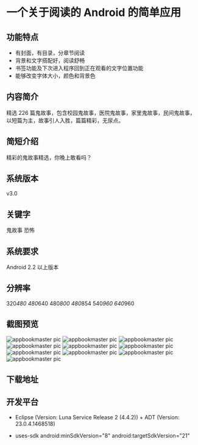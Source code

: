 # 一个关于阅读的 Android 的简单应用

## 功能特点

- 有封面，有目录，分章节阅读
- 背景和文字搭配好，阅读舒畅
- 书签功能及下次进入程序回到正在观看的文字位置功能
- 能够改变字体大小，颜色和背景色

## 内容简介 
精选 226 篇鬼故事，包含校园鬼故事，医院鬼故事，家里鬼故事，民间鬼故事，以短篇为主，故事引人入胜，篇篇精彩，无尿点。

## 简短介绍
精彩的鬼故事精选，你晚上敢看吗？

## 系统版本
v3.0

## 关键字
鬼故事 恐怖

## 系统要求 
Android 2.2 以上版本

## 分辨率 
320*480 480*640 480*800 480*854 540*960 640*960

## 截图预览
![appbookmaster pic](http://7xt8a6.com1.z0.glb.clouddn.com/appbookmaster/1.jpg)
![appbookmaster pic](http://7xt8a6.com1.z0.glb.clouddn.com/appbookmaster/1.png)
![appbookmaster pic](http://7xt8a6.com1.z0.glb.clouddn.com/appbookmaster/2.png)
![appbookmaster pic](http://7xt8a6.com1.z0.glb.clouddn.com/appbookmaster/3.png)
![appbookmaster pic](http://7xt8a6.com1.z0.glb.clouddn.com/appbookmaster/4.png)
![appbookmaster pic](http://7xt8a6.com1.z0.glb.clouddn.com/appbookmaster/5.png)
![appbookmaster pic](http://7xt8a6.com1.z0.glb.clouddn.com/appbookmaster/6.png)
![appbookmaster pic](http://7xt8a6.com1.z0.glb.clouddn.com/appbookmaster/7.png)
![appbookmaster pic](http://7xt8a6.com1.z0.glb.clouddn.com/appbookmaster/8.png)
![appbookmaster pic](http://7xt8a6.com1.z0.glb.clouddn.com/appbookmaster/9.png)

## 下载地址
[]()

## 开发平台

- Eclipse (Version: Luna Service Release 2 (4.4.2)) + ADT (Version: 23.0.4.1468518)

- uses-sdk android:minSdkVersion="8" android:targetSdkVersion="21"

